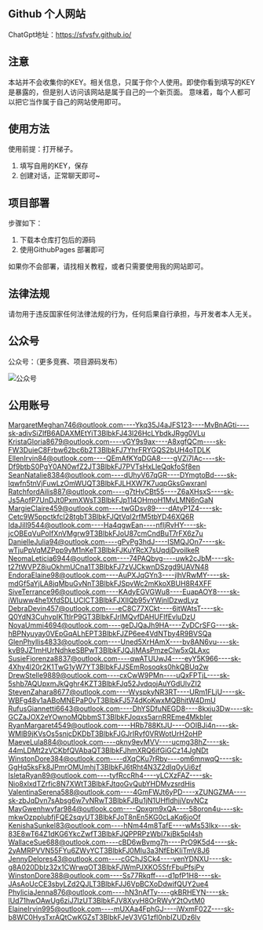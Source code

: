 ## Github 个人网站

ChatGpt地址：https://sfvsfv.github.io/

## 注意
本站并不会收集你的KEY。相关信息，只属于你个人使用。即使你看到填写的KEY是暴露的，但是别人访问该网站是属于自己的一个新页面。
意味着，每个人都可以把它当作属于自己的网站使用即可。
## 使用方法
使用前提：打开梯子。
1. 填写自用的KEY，保存
2. 创建对话，正常聊天即可~

## 项目部署
步骤如下：
1. 下载本仓库打包后的源码
2. 使用GithubPages 部署即可

如果你不会部署，请找相关教程，或者只需要使用我的网站即可。
## 法律法规
请勿用于违反国家任何法律法规的行为，任何后果自行承担，与开发者本人无关。
## 公众号
公众号：（更多竞赛、项目源码发布）

![公众号](https://user-images.githubusercontent.com/62045791/224259546-d0bec9c4-12da-461e-aa1b-2336bb000ac9.jpg)

## 公用账号
MargaretMeghan746@outlook.com----Ykq35J4aJFS123----MvBnAGti----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
KristaGloria8679@outlook.com----vGY9s9ax----A8xgfQCm----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
EllenIrvin84@outlook.com----QEmAfKYqDGA8----gVZi7lAc----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
SeanNatalie8384@outlook.com----dUhyV67qGR----DYmgtoBd----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
RatchfordAilis887@outlook.com----g7tHvCBt55----Z6aXHsxS----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
MargieClaire459@outlook.com----twGDsv89----dAtyP1Z4----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
IdaJill9544@outlook.com----Ha4qgwEan----nfIjRvHY----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
DanielleJulia94@outlook.com----gPvPg3hdJ----ISMQJOn7----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
NeomaLeticia6944@outlook.com----74PAQbvg----uwk2cJbM----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
EndoraElaine98@outlook.com----AuPXJqGYn3----jlhVRwMY----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
SiveTerrance96@outlook.com----KAdyEGVGWu8----EuapAOY8----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
DebraDevin457@outlook.com----eC8C77XCkt----6itWAtsT----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
NoyaUmmi4694@outlook.com----geDJQaJh9HA----ZyDCrSFG----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
GlenPhyllis4833@outlook.com----Uned5XrHAmX----bv8AN6vu----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
SusieFiorenza8837@outlook.com----qwATUUwJ4----eyY5K966----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
DrewStelle9889@outlook.com----cxCwW9PMn----uQxFPTjL----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
StevenZahara8677@outlook.com----WyspkyNR3RT----URm1FLjU----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
RufusGiannetti6643@outlook.com----DhYSDfuNEGD8----8kxju3Dw----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
RyanMargaret4549@outlook.com----HRb788KtJU----OOIBJi4n----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
MaeveLula884@outlook.com----qkny9evMVV----ucmg38hZ----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
WinstonDore384@outlook.com----dXqCKu7rRby----om6mnwqQ----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
IsletaRyan89@outlook.com----tyfRccRh4----yLCXzFAZ----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
ValentinaSerena588@outlook.com----4GmFWJt6yPD----xZUNGZMA----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
MayGwenhwyfar984@outlook.com----Qpxgm9xQA----58oron4u----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
KenishaSunkel83@outlook.com----hNm44m8TafE----wMs53Ikx----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
WallaceSue688@outlook.com----cBD6wBvmg7h----PrO9K5d4----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
JennyDelores43@outlook.com----cGChJSCk4----venYDNXU----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
WinstonDore388@outlook.com----Ss77Rkqff----d1pfP1H8----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
PhyliciaJenna876@outlook.com----hN3nAfTy----gkBRHEYN----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
ElaineIrvin995@outlook.com----mUXAa4FphGJ----iWxmF02Z----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
